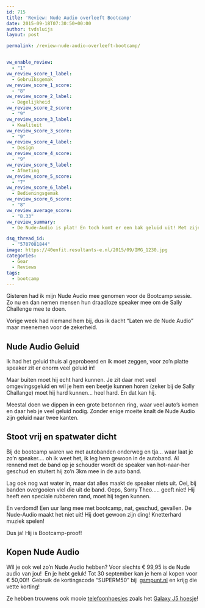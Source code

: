 ```yaml
---
id: 715
title: 'Review: Nude Audio overleeft Bootcamp'
date: 2015-09-18T07:30:50+00:00
author: tvdsluijs
layout: post

permalink: /review-nude-audio-overleeft-bootcamp/


vw_enable_review:
  - "1"
vw_review_score_1_label:
  - Gebruiksgemak
vw_review_score_1_score:
  - "8"
vw_review_score_2_label:
  - Degelijkheid
vw_review_score_2_score:
  - "9"
vw_review_score_3_label:
  - Kwaliteit
vw_review_score_3_score:
  - "9"
vw_review_score_4_label:
  - Design
vw_review_score_4_score:
  - "9"
vw_review_score_5_label:
  - Afmeting
vw_review_score_5_score:
  - "7"
vw_review_score_6_label:
  - Bedieningsgemak
vw_review_score_6_score:
  - "8"
vw_review_average_score:
  - "8.33"
vw_review_summary:
  - De Nude-Audio is plat! En toch komt er een bak geluid uit! Met zijn spatwater dichte buitenkant en stoot vrije rubberen rand issie geschikt voor een bootcamp sessie. Hij is klein, maar had nog iets kleiner gemogen!

dsq_thread_id:
  - "5707081844"
image: https://40enfit.resultants-e.nl/2015/09/IMG_1230.jpg
categories:
  - Gear
  - Reviews
tags:
  - bootcamp
---
```

Gisteren had ik mijn Nude Audio mee genomen voor de Bootcamp sessie. Zo nu en dan nemen mensen hun draadloze speaker mee om de Sally Challenge mee te doen.

Vorige week had niemand hem bij, dus ik dacht &#8220;Laten we de Nude Audio&#8221; maar meenemen voor de zekerheid.<!--more-->

## Nude Audio Geluid

Ik had het geluid thuis al geprobeerd en ik moet zeggen, voor zo&#8217;n platte speaker zit er enorm veel geluid in!

Maar buiten moet hij echt hard kunnen. Je zit daar met veel omgevingsgeluid en wil je hem een beetje kunnen horen (zeker bij de Sally Challange) moet hij hard kunnen&#8230; heel hard. En dat kan hij.

Meestal doen we dippen in een grote betonnen ring, waar veel auto&#8217;s komen en daar heb je veel geluid nodig. Zonder enige moeite knalt de Nude Audio zijn geluid naar twee kanten.

## Stoot vrij en spatwater dicht

Bij de bootcamp waren we met autobanden onderweg en tja&#8230; waar laat je zo&#8217;n speaker&#8230;. oh ik weet het, ik leg hem gewoon in de autoband. Al rennend met de band op je schouder wordt de speaker van hot-naar-her geschud en stuitert hij zo&#8217;n 3km mee in de auto band.

Lag ook nog wat water in, maar dat alles maakt de speaker niets uit. Oei, bij banden overgooien viel die uit de band. Oeps, Sorry Theo&#8230;.. geeft niet! Hij heeft een speciale rubberen rand, moet hij tegen kunnen.

En verdomd! Een uur lang mee met bootcamp, nat, geschud, gevallen. De Nude-Audio maakt het niet uit! Hij doet gewoon zijn ding! Knetterhard muziek spelen!

Dus ja! Hij is Bootcamp-proof!

## Kopen Nude Audio

Wil je ook wel zo&#8217;n Nude Audio hebben? Voor slechts € 99,95 is de Nude audio van jou!  En je hebt geluk! Tot 30 september kan je hem al kopen voor € 50,00!!  Gebruik de kortingscode “SUPERM50” bij  [gsmpunt.nl](http://www.gsmpunt.nl/) en krijg die vette korting!

<p class="p1">
  <span class="s1">Ze hebben trouwens ook mooie <a href="https://www.gsmpunt.nl/accessoires/hoesjes/">telefoonhoesjes</a> zoals het</span><span class="s1"> <a href="https://www.gsmpunt.nl/accessoires/samsung/galaxy-j5/hoesjes/">Galaxy J5 hoesje</a>!</span>
</p>